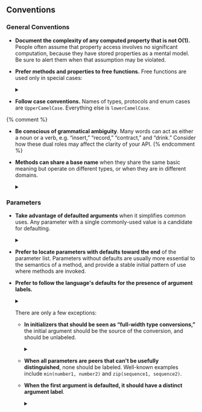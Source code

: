 ## Conventions

### General Conventions

* **Document the complexity of any computed property that is not
  O(1).**  People often assume that property access involves no
  significant computation, because they have stored properties as a
  mental model. Be sure to alert them when that assumption may be
  violated.

* **Prefer methods and properties to free functions.**  Free functions
  are used only in special cases:

  <details markdown="1">
  <summary></summary>

  1. When there's no obvious `self`:

     ~~~
     min(x, y, z)
     ~~~

  2. When the function is an unconstrained generic:

     ~~~
     print(x)
     ~~~

  3. When function syntax is part of the established domain notation:

     ~~~
     sin(x)
     ~~~
  </details>

* **Follow case conventions.**  Names of types, protocols and enum
  cases are `UpperCamelCase`.  Everything else is `lowerCamelCase`.

{% comment %}
* **Be conscious of grammatical ambiguity**. Many words can act as
   either a noun or a verb, e.g. “insert,” “record,” “contract,” and
   “drink.”  Consider how these dual roles may affect the clarity of
   your API.
{% endcomment %}

* **Methods can share a base name** when they share the same basic meaning
  but operate on different types, or when they are in different domains.

  <details markdown="1">
  <summary></summary>
  For example, the following is encouraged, since the methods do essentially
  the same things:

  <figure class="good" markdown="1">
  ~~~ swift
  extension Shape {
    /// Returns `true` iff `other` is within the area of `self`.
    func **contains**(other: **Point**) -> Bool { ... }

    /// Returns `true` iff `other` is entirely within the area of `self`.
    func **contains**(other: **Shape**) -> Bool { ... }

    /// Returns `true` iff `other` is within the area of `self`.
    func **contains**(other: **LineSegment**) -> Bool { ... }
  }
  ~~~

  And since geometric types and collections are separate domains,
  this is also fine in the same program:

  ~~~ swift
  extension Collection where Element : Equatable {
    /// Returns `true` iff `self` contains an element equal to
    /// `sought`.
    func **contains**(sought: Element) -> Bool { ... }
  }
  ~~~
  </figure>

  <figure class="bad" markdown="1">
  However, these `index` methods have different semantics, and should
  have been named differently:

  ~~~ swift
  extension Database {
    /// Rebuilds the database's search index
    func **index**() { ... }

    /// Returns the `n`th row in the given table.
    func **index**(n: Int, inTable: TableID) -> TableRow { ... }
  }
  ~~~

  Lastly, avoid “overloading on return type” because it causes
  ambiguities in the presence of type inference.

  ~~~ swift
  extension Box {
    /// Returns the `Int` stored in `self`, if any, and
    /// `nil` otherwise.
    func **value**() -> Int? { ... }

    /// Returns the `String` stored in `self`, if any, and
    /// `nil` otherwise.
    func **value**() -> String? { ... }
  }
  ~~~
  </figure>
  </details>

### Parameters

* **Take advantage of defaulted arguments** when it simplifies common
  uses.  Any parameter with a single commonly-used value is a
  candidate for defaulting.

  <details markdown="1">
  <summary></summary>
  Default arguments improve readability by
  hiding irrelevant information.  For example:

  <figure class="bad" markdown="1">
  ~~~ swift
  let order = lastName.compare(
    royalFamilyName**, options: [], range: nil, locale: nil**)
  ~~~
  </figure>

  can become the much simpler:

  <figure class="good" markdown="1">
  ~~~ swift
  let order = lastName.**compare(royalFamilyName)**
  ~~~
  </figure>

  Default arguments are generally preferable to the use of method
  families, because they impose a lower cognitive burden on anyone
  trying to understand the API.

  <figure class="good" markdown="1">
  ~~~ swift
  extension String {
    /// *...description...*
    public func compare(
       other: String, options: CompareOptions **= []**,
       range: Range<Index>? **= nil**, locale: Locale? **= nil**
    ) -> Ordering
  }
  ~~~
  </figure>

  The above may not be simple, but it is much simpler than:

  <figure class="bad" markdown="1">
  ~~~ swift
  extension String {
    /// *...description 1...*
    public func **compare**(other: String) -> Ordering
    /// *...description 2...*
    public func **compare**(other: String, options: CompareOptions) -> Ordering
    /// *...description 3...*
    public func **compare**(
       other: String, options: CompareOptions, range: Range<Index>) -> Ordering
    /// *...description 4...*
    public func **compare**(
       other: String, options: StringCompareOptions,
       range: Range<Index>, locale: Locale) -> Ordering
  }
  ~~~
  </figure>

  Every member of a method family needs to be separately documented
  and understood by users. To decide among them, a user needs to
  understand all of them, and occasional surprising relationships—for
  example, `fooWithBar(nil)` and `foo()` aren't always synonyms—make
  this a tedious process of ferreting out minor differences in
  mostly identical documentation.  Using a single method with
  defaults provides a vastly superior programmer experience.
  </details>

* **Prefer to locate parameters with defaults toward the end** of the
  parameter list.  Parameters without defaults are usually more
  essential to the semantics of a method, and provide a stable initial
  pattern of use where methods are invoked.

* **Prefer to follow the language's defaults for the presence of
  argument labels.**

  <details markdown="1">
  <summary></summary>
  In other words, usually:

  - First parameters to methods and functions should *not*
    have required argument labels.
  - Other parameters to methods and functions *should* have required
    argument labels.
  - All parameters to initializers should have required argument
    labels.

  The above corresponds to where the language would require argument
  labels if each parameter was declared with the form:

  ~~~
  **identifier**: **Type**
  ~~~
  </details>

  There are only a few exceptions:

  * **In initializers that should be seen as “full-width type
    conversions,”** the initial argument should be the source of the
    conversion, and should be unlabeled.

    <details markdown="1">
    <summary></summary>
    <figure class="good" markdown="1">
    ~~~
    extension String {
      // Convert `x` into its textual representation in the given radix
      init(**_** x: BigInt, radix: Int = 10) // Note the initial separate underscore
    }

    text = "The value is: "
    text += **String(veryLargeNumber)**
    text += " and in hexadecimal, it's"
    text += **String(veryLargeNumber, radix: 16)**
    ~~~
    </figure>

    In “narrowing” type conversions, though, a label that describes
    the narrowing is recommended.

    ~~~ swift
    extension UInt32 {
      init(**_** value: Int16)            // widening, so no label
      init(**truncating** bits: UInt64)
      init(**saturating** value: UInt64)
    }
    ~~~
    </details>

  * **When all parameters are peers that can't be usefully
    distinguished**, none should be labeled.  Well-known examples
    include `min(number1, number2)` and `zip(sequence1, sequence2)`.

  * <a name="first-argument-label">**When the first argument is
    defaulted, it should have a distinct argument label**</a>.

    <details markdown="1">
    <summary></summary>

    <figure class="good" markdown="1">
    ~~~ swift
    extension Document {
      func close(**completionHandler** completion: ((Bool) -> Void)? **= nil**)
    }
    doc1.close()
    doc2.close(completionHandler: app.quit)
    ~~~
    </figure>

     As you can see, this practice makes calls read correctly regardless
     of whether the argument is passed explicitly.  If instead you
     *omit* the parameter description, the call may incorrectly imply that
     the argument is the direct object of the “sentence.”

    <figure class="bad" markdown="1">
    ~~~ swift
    extension Document {
      func close(completion: ((Bool) -> Void)? **= nil**)
    }
    doc.**close(app.quit)**              // Closing the quit function?
    ~~~
    </figure>

     If you attach the parameter description to the function's base
     name, it will “dangle” when the default is used.

    <figure class="bad" markdown="1">
    ~~~ swift
    extension Document {
      func close**WithCompletionHandler**(completion: ((Bool) -> Void)? **= nil**)
    }
    doc.**closeWithCompletionHandler()**   // What completion handler?
    ~~~
    </figure>

    </details>
